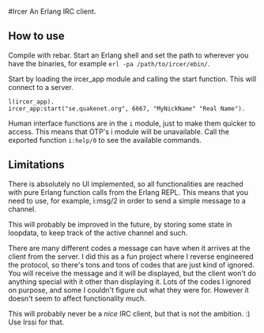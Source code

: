 #Ircer
An Erlang IRC client.

## How to use
Compile with rebar.
Start an Erlang shell and set the path to wherever you have the binaries, for example ```erl -pa /path/to/ircer/ebin/```.

Start by loading the ircer_app module and calling the start function. This will connect to a server.

```
l(ircer_app).
ircer_app:start("se.quakenet.org", 6667, "MyNickName" "Real Name").
```

Human interface functions are in the ```i``` module, just to make them quicker to access. This means that OTP's i module will be unavailable. Call the exported function ```i:help/0``` to see the available commands.

## Limitations
There is absolutely no UI implemented, so all functionalities are reached with pure Erlang function calls from the Erlang REPL.
This means that you need to use, for example, i:msg/2 in order to send a simple message to a channel.

This will probably be improved in the future, by storing some state in loopdata, to keep track of the active channel and such.

There are many different codes a message can have when it arrives at the client from the server. I did this as a fun project where I reverse engineered the protocol, so there's tons and tons of codes that are just kind of ignored. You will receive the message and it will be displayed, but the client won't do anything special with it other than displaying it. Lots of the codes I ignored on purpose, and some I couldn't figure out what they were for. However it doesn't seem to affect functionality much.

This will probably never be a _nice_ IRC client, but that is not the ambition. :) Use Irssi for that.

